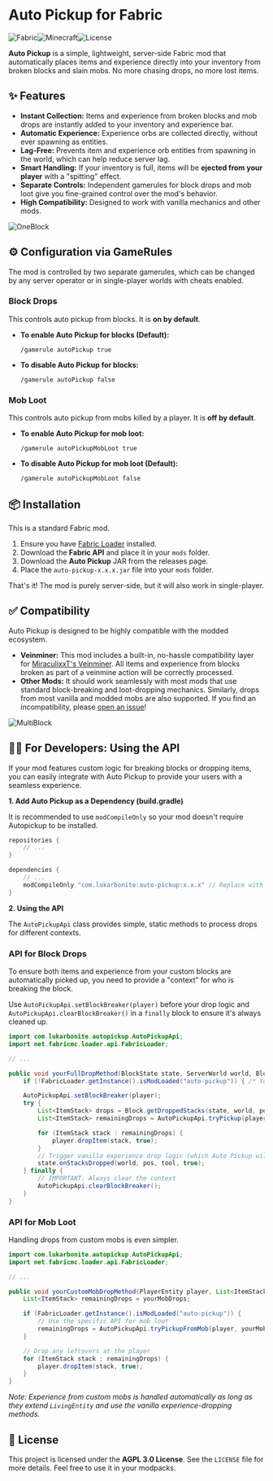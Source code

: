 # Auto Pickup for Fabric

![Fabric](https://img.shields.io/badge/modloader-fabric-blue?style=for-the-badge)![Minecraft](https://img.shields.io/badge/minecraft-1.21.7-green?style=for-the-badge)![License](https://img.shields.io/badge/license-AGPL%203.0-lightgrey?style=for-the-badge)

**Auto Pickup** is a simple, lightweight, server-side Fabric mod that automatically places items and experience directly into your inventory from broken blocks and slain mobs. No more chasing drops, no more lost items.

## ✨ Features

*   **Instant Collection:** Items and experience from broken blocks and mob drops are instantly added to your inventory and experience bar.
*   **Automatic Experience:** Experience orbs are collected directly, without ever spawning as entities.
*   **Lag-Free:** Prevents item and experience orb entities from spawning in the world, which can help reduce server lag.
*   **Smart Handling:** If your inventory is full, items will be **ejected from your player** with a "spitting" effect.
*   **Separate Controls:** Independent gamerules for block drops and mob loot give you fine-grained control over the mod's behavior.
*   **High Compatibility:** Designed to work with vanilla mechanics and other mods.

![OneBlock](https://github.com/user-attachments/assets/5e3afe38-de87-4a3a-a0fa-3de2fa9a7a8f)

## ⚙️ Configuration via GameRules

The mod is controlled by two separate gamerules, which can be changed by any server operator or in single-player worlds with cheats enabled.

### Block Drops

This controls auto pickup from blocks. It is **on by default**.

*   **To enable Auto Pickup for blocks (Default):**
    ```
    /gamerule autoPickup true
    ```

*   **To disable Auto Pickup for blocks:**
    ```
    /gamerule autoPickup false
    ```

### Mob Loot

This controls auto pickup from mobs killed by a player. It is **off by default**.

*   **To enable Auto Pickup for mob loot:**
    ```
    /gamerule autoPickupMobLoot true
    ```

*   **To disable Auto Pickup for mob loot (Default):**
    ```
    /gamerule autoPickupMobLoot false
    ```

## 📦 Installation

This is a standard Fabric mod.

1.  Ensure you have [Fabric Loader](https://fabricmc.net/use/) installed.
2.  Download the **Fabric API** and place it in your `mods` folder.
3.  Download the **Auto Pickup** JAR from the releases page.
4.  Place the `auto-pickup-x.x.x.jar` file into your `mods` folder.

That's it! The mod is purely server-side, but it will also work in single-player.

## ✅ Compatibility

Auto Pickup is designed to be highly compatible with the modded ecosystem.

*   **Veinminer:** This mod includes a built-in, no-hassle compatibility layer for [MiraculixxT's Veinminer](https://modrinth.com/datapack/veinminer). All items and experience from blocks broken as part of a veinmine action will be correctly processed.
*   **Other Mods:** It should work seamlessly with most mods that use standard block-breaking and loot-dropping mechanics. Similarly, drops from most vanilla and modded mobs are also supported. If you find an incompatibility, please [open an issue](https://github.com/lukarbonite/autopickup/issues)!

![MultiBlock](https://github.com/user-attachments/assets/63267ae6-2c95-47ea-821b-2cc5b50218bb)

## 👩‍💻 For Developers: Using the API

If your mod features custom logic for breaking blocks or dropping items, you can easily integrate with Auto Pickup to provide your users with a seamless experience.

**1. Add Auto Pickup as a Dependency (build.gradle)**

It is recommended to use `modCompileOnly` so your mod doesn't require Autopickup to be installed.

```groovy
repositories {
    // ...
}

dependencies {
    // ...
    modCompileOnly "com.lukarbonite:auto-pickup:x.x.x" // Replace with the correct group/version
}
```

**2. Using the API**

The `AutoPickupApi` class provides simple, static methods to process drops for different contexts.

### API for Block Drops

To ensure both items and experience from your custom blocks are automatically picked up, you need to provide a "context" for who is breaking the block.

Use `AutoPickupApi.setBlockBreaker(player)` before your drop logic and `AutoPickupApi.clearBlockBreaker()` in a `finally` block to ensure it's always cleaned up.

```java
import com.lukarbonite.autopickup.AutoPickupApi;
import net.fabricmc.loader.api.FabricLoader;

// ...

public void yourFullDropMethod(BlockState state, ServerWorld world, BlockPos pos, PlayerEntity player, ItemStack tool) {
    if (!FabricLoader.getInstance().isModLoaded("auto-pickup")) { /* Your default drop logic */ return; }

    AutoPickupApi.setBlockBreaker(player);
    try {
        List<ItemStack> drops = Block.getDroppedStacks(state, world, pos, null, player, tool);
        List<ItemStack> remainingDrops = AutoPickupApi.tryPickup(player, drops);

        for (ItemStack stack : remainingDrops) {
            player.dropItem(stack, true);
        }
        // Trigger vanilla experience drop logic (which Auto Pickup will intercept via the context)
        state.onStacksDropped(world, pos, tool, true);
    } finally {
        // IMPORTANT: Always clear the context
        AutoPickupApi.clearBlockBreaker();
    }
}
```

### API for Mob Loot

Handling drops from custom mobs is even simpler.

```java
import com.lukarbonite.autopickup.AutoPickupApi;
import net.fabricmc.loader.api.FabricLoader;

// ...

public void yourCustomMobDropMethod(PlayerEntity player, List<ItemStack> yourMobDrops) {
    List<ItemStack> remainingDrops = yourMobDrops;

    if (FabricLoader.getInstance().isModLoaded("auto-pickup")) {
        // Use the specific API for mob loot
        remainingDrops = AutoPickupApi.tryPickupFromMob(player, yourMobDrops);
    }

    // Drop any leftovers at the player
    for (ItemStack stack : remainingDrops) {
        player.dropItem(stack, true);
    }
}
```
*Note: Experience from custom mobs is handled automatically as long as they extend `LivingEntity` and use the vanilla experience-dropping methods.*

## 📜 License

This project is licensed under the **AGPL 3.0 License**. See the `LICENSE` file for more details. Feel free to use it in your modpacks.